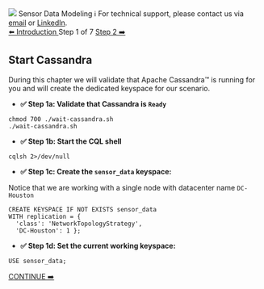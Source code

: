 <!-- TOP -->
<div class="top">
  <img src="https://datastax-academy.github.io/katapod-shared-assets/images/ds-academy-logo.svg" />
  <span class="scenario-title">Sensor Data Modeling</span>
  <span class="scenario-subtitle">ℹ️ For technical support, please contact us via <a href="mailto:aleksandr.volochnev@datastax.com">email</a> or <a href="https://dtsx.io/aleks">LinkedIn</a>.</span> 
</div>

<!-- NAVIGATION -->
<div id="navigation-top" class="navigation-top">
 <a href='command:katapod.loadPage?[{"step":"intro"}]'
   class="btn btn-dark navigation-top-left">⬅️ Introduction
 </a>
<span class="step-count"> Step 1 of 7</span>
 <a href='command:katapod.loadPage?[{"step":"step2"}]' 
    class="btn btn-dark navigation-top-right">Step 2 ➡️
  </a>
</div>

<!-- CONTENT -->

## Start Cassandra

During this chapter we will validate that Apache Cassandra™ is running for you and will create the dedicated keyspace for our scenario.

- **✅ Step 1a: Validate that Cassandra is `Ready`**

```
chmod 700 ./wait-cassandra.sh
./wait-cassandra.sh
```

- **✅ Step 1b: Start the CQL shell**

```
cqlsh 2>/dev/null
```

- **✅ Step 1c: Create the `sensor_data` keyspace:**

Notice that we are working with a single node with datacenter name `DC-Houston`
```
CREATE KEYSPACE IF NOT EXISTS sensor_data
WITH replication = {
  'class': 'NetworkTopologyStrategy', 
  'DC-Houston': 1 };
```

- **✅ Step 1d: Set the current working keyspace:**

```
USE sensor_data;
```

<!-- NAVIGATION -->
<div id="navigation-bottom" class="navigation-bottom">
 <a href='command:katapod.loadPage?[{"step":"step2"}]' 
    class="btn btn-primary btn-astra navigation-bottom-right">CONTINUE ➡️
  </a>
</div>
